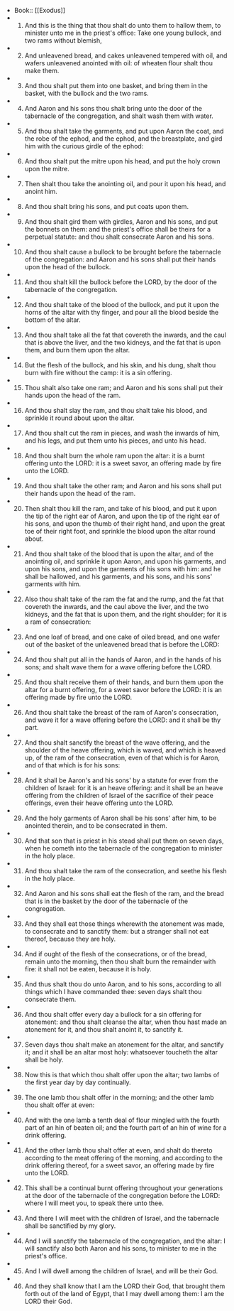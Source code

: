 - Book:: [[Exodus]]
- 1. And this is the thing that thou shalt do unto them to hallow them, to minister unto me in the priest's office: Take one young bullock, and two rams without blemish,
- 2. And unleavened bread, and cakes unleavened tempered with oil, and wafers unleavened anointed with oil: of wheaten flour shalt thou make them.
- 3. And thou shalt put them into one basket, and bring them in the basket, with the bullock and the two rams.
- 4. And Aaron and his sons thou shalt bring unto the door of the tabernacle of the congregation, and shalt wash them with water.
- 5. And thou shalt take the garments, and put upon Aaron the coat, and the robe of the ephod, and the ephod, and the breastplate, and gird him with the curious girdle of the ephod:
- 6. And thou shalt put the mitre upon his head, and put the holy crown upon the mitre.
- 7. Then shalt thou take the anointing oil, and pour it upon his head, and anoint him.
- 8. And thou shalt bring his sons, and put coats upon them.
- 9. And thou shalt gird them with girdles, Aaron and his sons, and put the bonnets on them: and the priest's office shall be theirs for a perpetual statute: and thou shalt consecrate Aaron and his sons.
- 10. And thou shalt cause a bullock to be brought before the tabernacle of the congregation: and Aaron and his sons shall put their hands upon the head of the bullock.
- 11. And thou shalt kill the bullock before the LORD, by the door of the tabernacle of the congregation.
- 12. And thou shalt take of the blood of the bullock, and put it upon the horns of the altar with thy finger, and pour all the blood beside the bottom of the altar.
- 13. And thou shalt take all the fat that covereth the inwards, and the caul that is above the liver, and the two kidneys, and the fat that is upon them, and burn them upon the altar.
- 14. But the flesh of the bullock, and his skin, and his dung, shalt thou burn with fire without the camp: it is a sin offering.
- 15. Thou shalt also take one ram; and Aaron and his sons shall put their hands upon the head of the ram.
- 16. And thou shalt slay the ram, and thou shalt take his blood, and sprinkle it round about upon the altar.
- 17. And thou shalt cut the ram in pieces, and wash the inwards of him, and his legs, and put them unto his pieces, and unto his head.
- 18. And thou shalt burn the whole ram upon the altar: it is a burnt offering unto the LORD: it is a sweet savor, an offering made by fire unto the LORD.
- 19. And thou shalt take the other ram; and Aaron and his sons shall put their hands upon the head of the ram.
- 20. Then shalt thou kill the ram, and take of his blood, and put it upon the tip of the right ear of Aaron, and upon the tip of the right ear of his sons, and upon the thumb of their right hand, and upon the great toe of their right foot, and sprinkle the blood upon the altar round about.
- 21. And thou shalt take of the blood that is upon the altar, and of the anointing oil, and sprinkle it upon Aaron, and upon his garments, and upon his sons, and upon the garments of his sons with him: and he shall be hallowed, and his garments, and his sons, and his sons' garments with him.
- 22. Also thou shalt take of the ram the fat and the rump, and the fat that covereth the inwards, and the caul above the liver, and the two kidneys, and the fat that is upon them, and the right shoulder; for it is a ram of consecration:
- 23. And one loaf of bread, and one cake of oiled bread, and one wafer out of the basket of the unleavened bread that is before the LORD:
- 24. And thou shalt put all in the hands of Aaron, and in the hands of his sons; and shalt wave them for a wave offering before the LORD.
- 25. And thou shalt receive them of their hands, and burn them upon the altar for a burnt offering, for a sweet savor before the LORD: it is an offering made by fire unto the LORD.
- 26. And thou shalt take the breast of the ram of Aaron's consecration, and wave it for a wave offering before the LORD: and it shall be thy part.
- 27. And thou shalt sanctify the breast of the wave offering, and the shoulder of the heave offering, which is waved, and which is heaved up, of the ram of the consecration, even of that which is for Aaron, and of that which is for his sons:
- 28. And it shall be Aaron's and his sons' by a statute for ever from the children of Israel: for it is an heave offering: and it shall be an heave offering from the children of Israel of the sacrifice of their peace offerings, even their heave offering unto the LORD.
- 29. And the holy garments of Aaron shall be his sons' after him, to be anointed therein, and to be consecrated in them.
- 30. And that son that is priest in his stead shall put them on seven days, when he cometh into the tabernacle of the congregation to minister in the holy place.
- 31. And thou shalt take the ram of the consecration, and seethe his flesh in the holy place.
- 32. And Aaron and his sons shall eat the flesh of the ram, and the bread that is in the basket by the door of the tabernacle of the congregation.
- 33. And they shall eat those things wherewith the atonement was made, to consecrate and to sanctify them: but a stranger shall not eat thereof, because they are holy.
- 34. And if ought of the flesh of the consecrations, or of the bread, remain unto the morning, then thou shalt burn the remainder with fire: it shall not be eaten, because it is holy.
- 35. And thus shalt thou do unto Aaron, and to his sons, according to all things which I have commanded thee: seven days shalt thou consecrate them.
- 36. And thou shalt offer every day a bullock for a sin offering for atonement: and thou shalt cleanse the altar, when thou hast made an atonement for it, and thou shalt anoint it, to sanctify it.
- 37. Seven days thou shalt make an atonement for the altar, and sanctify it; and it shall be an altar most holy: whatsoever toucheth the altar shall be holy.
- 38. Now this is that which thou shalt offer upon the altar; two lambs of the first year day by day continually.
- 39. The one lamb thou shalt offer in the morning; and the other lamb thou shalt offer at even:
- 40. And with the one lamb a tenth deal of flour mingled with the fourth part of an hin of beaten oil; and the fourth part of an hin of wine for a drink offering.
- 41. And the other lamb thou shalt offer at even, and shalt do thereto according to the meat offering of the morning, and according to the drink offering thereof, for a sweet savor, an offering made by fire unto the LORD.
- 42. This shall be a continual burnt offering throughout your generations at the door of the tabernacle of the congregation before the LORD: where I will meet you, to speak there unto thee.
- 43. And there I will meet with the children of Israel, and the tabernacle shall be sanctified by my glory.
- 44. And I will sanctify the tabernacle of the congregation, and the altar: I will sanctify also both Aaron and his sons, to minister to me in the priest's office.
- 45. And I will dwell among the children of Israel, and will be their God.
- 46. And they shall know that I am the LORD their God, that brought them forth out of the land of Egypt, that I may dwell among them: I am the LORD their God.

